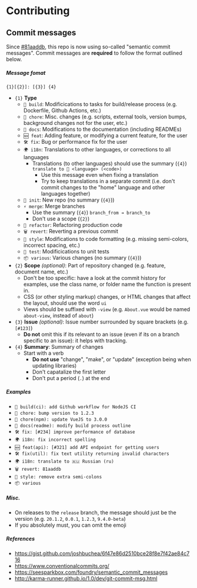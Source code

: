 # Contributing

## Commit messages

Since [#81aaddb](https://github.com/electricduck/fetlads/commit/81aaddbde518455fdda457715cfe4b46c95cf4c9), this repo is now using so-called "semantic commit messages". Commit messages are **required** to follow the format outlined below.

##### Message fomat

`{1}[{2}]: [{3}] {4}`

 * `{1}` **Type**
    * `🧱 build`: Modificications to tasks for build/release process (e.g. Dockerfile, Github Actions, etc.)
    * `📝 chore`: Misc. changes (e.g. scripts, external tools, version bumps, background changes not for the user, etc.)
    * `📖 docs`: Modifications to the documentation (including READMEs)
    * `🆕 feat`: Adding feature, or modifying a current feature, for the user
    * `🛠 fix`: Bug or performance fix for the user
    * `🌍 i18n`: Translations to other languages, or corrections to all languages
         * Translations (to other languages) should use the summary (`{4}`) `translate to 🏴 <language> (<code>)`
            * Use this message even when fixing a translation
            * Try to keep translations in a separate commit (i.e. don't commit changes to the "home" language and other languages together)    
    * `👋 init`: New repo (no summary (`{4}`))
    * `⚡ merge`: Merge branches
         * Use the summary (`{4}`) `branch_from ➔ branch_to`
         * Don't use a scope (`{2}`)
    * `🧹 refactor`: Refactoring production code
    * `🗑 revert`: Reverting a previous commit
    * `🎨 style`: Modifications to code formatting (e.g. missing semi-colors, incorrect spacing, etc.)
    * `🧪 test`: Modificications to unit tests
    * `📦 various`: Various changes (no summary (`{4}`))
 * `{2}` **Scope** _(optional)_: Part of repository changed (e.g. feature, document name, etc.)
    * Don't be too specific: have a look at the commit history for examples, use the class name, or folder name the function is present in.
    * CSS (or other styling markup) changes, or HTML changes that affect the layout, should use the word `ui`
    * Views should be suffixed with `-view` (e.g. `About.vue` would be named `about-view`, instead of `about`)
 * `{3}` **Issue** _(optional)_: Issue number surrounded by square brackets (e.g. `[#123]`)
    * **Do not** omit this if its relevant to an issue (even if its on a branch specific to an issue): it helps with tracking.
 * `{4}` **Summary**: Summary of changes
    * Start with a verb
        * **Do not use** "change", "make", or "update" (exception being when updating libraries)
        * Don't capatalize the first letter
        * Don't put a period (`.`) at the end

##### Examples

  * `🧱 build(ci): add Github workflow for NodeJS CI`
  * `📝 chore: bump version to 1.2.3`
  * `📝 chore(npm): update VueJS to 3.0.0`
  * `📖 docs(readme): modify build process outline`
  * `🛠 fix: [#234] improve performance of database`
  * `🌍 i18n: fix incorrect spelling`
  * `🆕 feat(api): [#321] add API endpoint for getting users`
  * `🛠 fix(util): fix text utility returning invalid characters`
  * `🌍 i18n: translate to 🇷🇺 Russian (ru)`
  * `🗑 revert: 81aaddb`
  * `🎨 style: remove extra semi-colons`
  * `📦 various`
  
##### Misc.

  * On releases to the `release` branch, the message should just be the version (e.g. `20.1.2`, `0.0.1`, `1.2.3`, `9.4.0-beta`)
  * If you absolutely must, you can omit the emoji
  
##### References

  * https://gist.github.com/joshbuchea/6f47e86d2510bce28f8e7f42ae84c716
  * https://www.conventionalcommits.org/
  * https://seesparkbox.com/foundry/semantic_commit_messages
  *  http://karma-runner.github.io/1.0/dev/git-commit-msg.html
